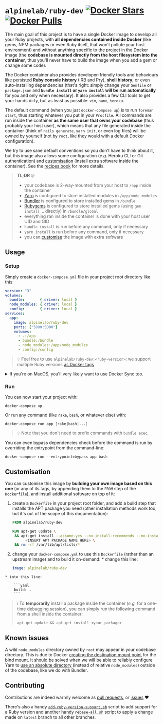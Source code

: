 # `alpinelab/ruby-dev` [![Docker Stars](https://img.shields.io/docker/stars/alpinelab/ruby-dev.svg?style=flat-square)](https://hub.docker.com/r/alpinelab/ruby-dev/) [![Docker Pulls](https://img.shields.io/docker/pulls/alpinelab/ruby-dev.svg?style=flat-square)](https://hub.docker.com/r/alpinelab/ruby-dev/)

The main goal of this project is to have a single Docker image to develop all your Ruby projects, with **all dependencies contained inside Docker** (like gems, NPM packages or even Ruby itself, that won't pollute your host environment) and without anything specific to the project in the Docker image (the **codebase is mounted directly from the host filesystem into the container**, thus you'll never have to build the image when you add a gem or change some code).

The Docker container also provides developer-friendly tools and behaviours like persisted **Ruby console history** (IRB and Pry), **shell history**, or even auto-installing dependencies (that's right:  simply change your `Gemfile` or `package.json` and **`bundle install` or `yarn install` will be run automatically** for you and only when necessary). It also provides a few CLI tools to get your hands dirty, but as least as possible: `vim`, `nano`, `heroku`.

The default command (when you just `docker-compose up`) is to run `foreman start`, thus starting whatever you put in your `Procfile`. All commands are run inside the container **as the same user that owns your codebase** (thus probably your host user), which means that any file generated inside the container (think of `rails generate`, `yarn init`, or even log files) will be owned by yourself (not by `root`, like they would with a default Docker configuration).

We try to use sane default conventions so you don't have to think about it, but this image also allows some configuration (_e.g._ Heroku CLI or Git authentication) and [customisation](#customisation) (install extra software inside the container). See the [recipes book](RECIPES.md) for more details.

> **TL;DR** 🙄
>
> * your codebase is 2-way-mounted from your host to `/app` inside the container
> * [Yarn](https://yarnpkg.com) is configured to store installed modules in `/app/node_modules`
> * [Bundler](https://bundler.io) is configured to store installed gems in `/bundle`
> * [Rubygems](https://github.com/rubygems/rubygems) is configured to store installed gems (using `gem install …` directly) in `/bundle/global`
> * everything ran inside the container is done with your host user UID and GID
> * `bundle install` is run before any command, only if necessary
> * `yarn install` is run before any command, only if necessary
> * you can [customise](RECIPES.md) the image with extra software

## Usage

### Setup

Simply create a `docker-compose.yml` file in your project root directory like this:

```yaml
version: "3"
volumes:
  bundle:       { driver: local }
  node_modules: { driver: local }
  config:       { driver: local }
services:
  app:
    image: alpinelab/ruby-dev
    ports: ["5000:5000"]
    volumes:
      - .:/app
      - bundle:/bundle
      - node_modules:/app/node_modules
      - config:/config
```

> 💡 Feel free to use `alpinelab/ruby-dev:<ruby-version>`: we support multiple Ruby versions [as Docker tags](https://hub.docker.com/r/alpinelab/ruby-dev/tags/)

<details>

  <summary>If you're on MacOS, you'll very likely want to use Docker Sync too.</summary>

  > ⚠️ Use your **actual** application name suffixed with `-sync` instead of `your_app-sync` to prevent conflicts between your projects.

  0. install it with `gem install docker-sync`

  1. add a `docker-sync.yml` file:

      ```yaml
      version: "3"
      syncs:
        your_app-sync:
          src: ./
          sync_excludes: [log, tmp, .git, .bundle, .idea, node_modules]
      ```

  2. add the sync container as external container in `docker-compose.yml`:

      ```yaml
      volumes:
        your_app-sync: { external: true }
      ```

  3. use it by replacing `- ./:/app` with `- your_app-sync:/app:nocopy` in `docker-compose.yml`

  4. start the sync with `docker-sync start`

</details>

### Run

You can now start your project with:

```shell
docker-compose up
```

Or run any command (like `rake`, `bash`, or whatever else) with:

```shell
docker-compose run app [rake|bash|...]
```

> 💡 Note that you don't need to prefix commands with `bundle exec`.

You can even bypass dependencies check before the command is run by overriding the entrypoint from the command-line:

```shell
docker-compose run --entrypoint=bypass app bash
```

## Customisation

You can customise this image by **building your own image based on this one** (or any of its tags, by appending them to the `FROM` step of the `Dockerfile`), and install additional software on top of it:

  1. create a `Dockerfile` in your project root folder, and add a build step that installs the APT package you need (other installation methods work too, but it's out of the scope of this documentation):

      ```Dockerfile
      FROM alpinelab/ruby-dev

      RUN apt-get update \
       && apt-get install --assume-yes --no-install-recommends --no-install-suggests \
            <INSERT APT PACKAGE NAME HERE> \
       && rm -rf /var/lib/apt/lists/*
      ```

  2. change your `docker-compose.yml` to use this `Dockerfile` (rather than an upstream image) and to build it on-demand:
    * change this line:

        ```yaml
        image: alpinelab/ruby-dev
        ```

    * into this line:

        ```yaml
        build: .
        ```

> ℹ️ To **temporarily** install a package inside the container (_e.g._ for a one-time debugging session), you can simply run the following command from a shell inside the container:
>
> ```shell
> apt-get update && apt-get install <your_package>
> ```

## Known issues

A wild `node_modules` directory owned by `root` may appear in your codebase directory. This is due to Docker [creating the destination mount point](https://github.com/moby/moby/issues/26051) for the bind mount. It should be solved when we will be able to reliably configure Yarn to [use an absolute directory](https://github.com/alpinelab/docker-ruby-dev/issues/1) (instead of relative `node_modules`) outside of the codebase, like we do with Bundler.

## Contributing

Contributions are indeed warmly welcome as [pull requests](https://github.com/alpinelab/docker-ruby-dev/pulls), or [issues](https://github.com/alpinelab/docker-ruby-dev/issues) ❤️

There's also a handy [`add-ruby-version-support.sh`](https://github.com/alpinelab/docker-ruby-dev/blob/latest/add-ruby-version-support.sh) script to add support for a Ruby version and another handy [`rebase-all.sh`](https://github.com/alpinelab/docker-ruby-dev/blob/latest/rebase-all.sh) script to apply a change made on `latest` branch to all other branches.
